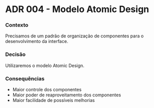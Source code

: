 # ADR 004 - Modelo Atomic Design

### Contexto

Precisamos de um padrão de organização de componentes para o desenvolvimento da interface.

### Decisão

Utilizaremos o modelo Atomic Design.

### Consequências

- Maior controle dos componentes
- Maior poder de reaproveitamento dos componentes
- Maior facilidade de possíveis melhorias
